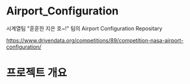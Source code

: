 # Airport_Configuration

시계열팀 "훈훈한 지은 호~!" 팀의 Airport Configuration Repositary 

 https://www.drivendata.org/competitions/89/competition-nasa-airport-configuration/
 
 # 프로젝트 개요 
 

